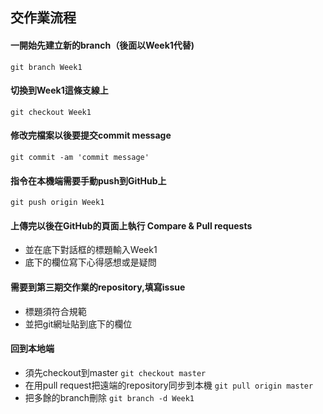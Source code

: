 ## 交作業流程

#### 一開始先建立新的branch（後面以Week1代替)
`git branch Week1`

#### 切換到Week1這條支線上
`git checkout Week1`

#### 修改完檔案以後要提交commit message
`git commit -am 'commit message'`

#### 指令在本機端需要手動push到GitHub上
`git push origin Week1`

#### 上傳完以後在GitHub的頁面上執行 Compare & Pull requests 
- 並在底下對話框的標題輸入Week1
- 底下的欄位寫下心得感想或是疑問

#### 需要到第三期交作業的repository,填寫issue
- 標題須符合規範
- 並把git網址貼到底下的欄位 

#### 回到本地端
- 須先checkout到master 
`git checkout master`
- 在用pull request把遠端的repository同步到本機
 `git pull origin master`
- 把多餘的branch刪除
 `git branch -d Week1`
